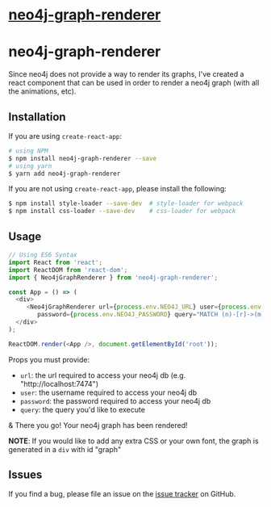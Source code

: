 # [neo4j-graph-renderer](https://github.com/jbitton/neo4j-graph-renderer)

# neo4j-graph-renderer

Since neo4j does not provide a way to render its graphs, I've created a react component that can be used in order to render a neo4j graph (with all the animations, etc).

## Installation

If you are using `create-react-app`:
```bash
# using NPM
$ npm install neo4j-graph-renderer --save
# using yarn
$ yarn add neo4j-graph-renderer
```

If you are not using `create-react-app`, please install the following:
```bash
$ npm install style-loader --save-dev  # style-loader for webpack
$ npm install css-loader --save-dev    # css-loader for webpack
```

## Usage

```javascript
// Using ES6 Syntax
import React from 'react';
import ReactDOM from 'react-dom';
import { Neo4jGraphRenderer } from 'neo4j-graph-renderer';

const App = () => (
  <div>
     <Neo4jGraphRenderer url={process.env.NEO4J_URL} user={process.env.NEO4J_USER}
        password={process.env.NEO4J_PASSWORD} query="MATCH (n)-[r]->(m) RETURN n,r,m"/>
  </div>
);

ReactDOM.render(<App />, document.getElementById('root'));
```

Props you must provide:
* ```url```: the url required to access your neo4j db (e.g. "http://localhost:7474")
* ```user```: the username required to access your neo4j db
* ```password```: the password required to access your neo4j db
* ```query```: the query you'd like to execute

& There you go! Your neo4j graph has been rendered!

**NOTE**: If you would like to add any extra CSS or your own font, the graph is generated in a ```div``` with id "graph"

## Issues

If you find a bug, please file an issue on the [issue tracker](https://github.com/jbitton/neo4j-graph-renderer/issues) on GitHub.
